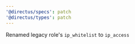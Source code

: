 ```yaml
---
'@directus/specs': patch
'@directus/types': patch
---
```


Renamed legacy role's `ip_whitelist` to `ip_access`
